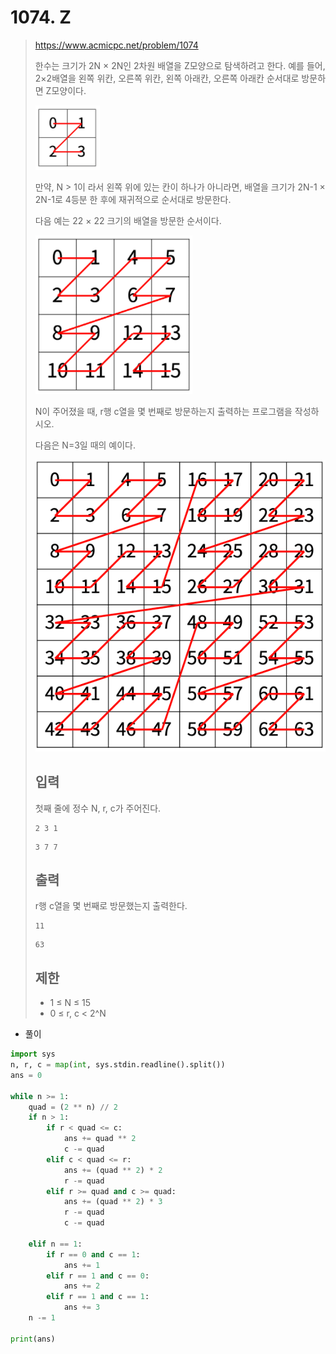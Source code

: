 # 1074. Z



> https://www.acmicpc.net/problem/1074
>
> 한수는 크기가 2N × 2N인 2차원 배열을 Z모양으로 탐색하려고 한다. 예를 들어, 2×2배열을 왼쪽 위칸, 오른쪽 위칸, 왼쪽 아래칸, 오른쪽 아래칸 순서대로 방문하면 Z모양이다.
>
> ![image-20210827153113563](01074-Z.assets/image-20210827153113563.png)
>
> 만약, N > 1이 라서 왼쪽 위에 있는 칸이 하나가 아니라면, 배열을 크기가 2N-1 × 2N-1로 4등분 한 후에 재귀적으로 순서대로 방문한다.
>
> 다음 예는 22 × 22 크기의 배열을 방문한 순서이다.
>
> ![image-20210827153125933](01074-Z.assets/image-20210827153125933.png)
>
> N이 주어졌을 때, r행 c열을 몇 번째로 방문하는지 출력하는 프로그램을 작성하시오.
>
> 다음은 N=3일 때의 예이다.
>
> ![image-20210827153142092](01074-Z.assets/image-20210827153142092.png)
>
> ## 입력
>
> 첫째 줄에 정수 N, r, c가 주어진다.
>
> ```
> 2 3 1
> ```
>
> ```
> 3 7 7
> ```
>
> ## 출력
>
> r행 c열을 몇 번째로 방문했는지 출력한다.
>
> ```
> 11
> ```
>
> ```
> 63
> ```
>
> ## 제한
>
> - 1 ≤ N ≤ 15
> - 0 ≤ r, c < 2^N

- 풀이

```python
import sys
n, r, c = map(int, sys.stdin.readline().split())
ans = 0

while n >= 1:
    quad = (2 ** n) // 2
    if n > 1:
        if r < quad <= c:
            ans += quad ** 2
            c -= quad
        elif c < quad <= r:
            ans += (quad ** 2) * 2
            r -= quad
        elif r >= quad and c >= quad:
            ans += (quad ** 2) * 3
            r -= quad
            c -= quad

    elif n == 1:
        if r == 0 and c == 1:
            ans += 1
        elif r == 1 and c == 0:
            ans += 2
        elif r == 1 and c == 1:
            ans += 3
    n -= 1

print(ans)
```

